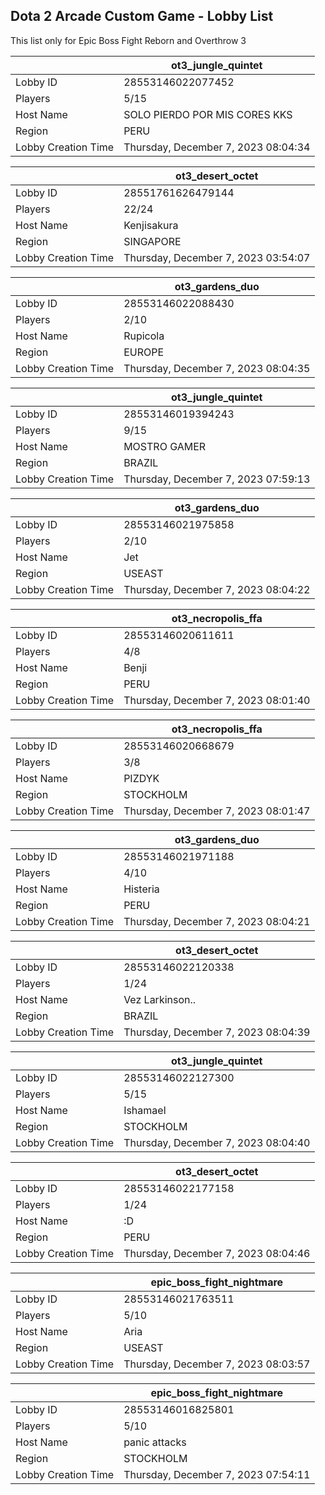 ## Dota 2 Arcade Custom Game - Lobby List

This list only for Epic Boss Fight Reborn and Overthrow 3

|  | ot3_jungle_quintet |
| ------ | ------ |
| Lobby ID | 28553146022077452 |
| Players | 5/15 |
| Host Name | SOLO PIERDO POR MIS CORES KKS |
| Region | PERU |
| Lobby Creation Time | Thursday, December 7, 2023 08:04:34 |


|  | ot3_desert_octet |
| ------ | ------ |
| Lobby ID | 28551761626479144 |
| Players | 22/24 |
| Host Name | Kenjisakura |
| Region | SINGAPORE |
| Lobby Creation Time | Thursday, December 7, 2023 03:54:07 |


|  | ot3_gardens_duo |
| ------ | ------ |
| Lobby ID | 28553146022088430 |
| Players | 2/10 |
| Host Name | Rupicola |
| Region | EUROPE |
| Lobby Creation Time | Thursday, December 7, 2023 08:04:35 |


|  | ot3_jungle_quintet |
| ------ | ------ |
| Lobby ID | 28553146019394243 |
| Players | 9/15 |
| Host Name | MOSTRO GAMER |
| Region | BRAZIL |
| Lobby Creation Time | Thursday, December 7, 2023 07:59:13 |


|  | ot3_gardens_duo |
| ------ | ------ |
| Lobby ID | 28553146021975858 |
| Players | 2/10 |
| Host Name | Jet |
| Region | USEAST |
| Lobby Creation Time | Thursday, December 7, 2023 08:04:22 |


|  | ot3_necropolis_ffa |
| ------ | ------ |
| Lobby ID | 28553146020611611 |
| Players | 4/8 |
| Host Name | Benji |
| Region | PERU |
| Lobby Creation Time | Thursday, December 7, 2023 08:01:40 |


|  | ot3_necropolis_ffa |
| ------ | ------ |
| Lobby ID | 28553146020668679 |
| Players | 3/8 |
| Host Name | PIZDYK |
| Region | STOCKHOLM |
| Lobby Creation Time | Thursday, December 7, 2023 08:01:47 |


|  | ot3_gardens_duo |
| ------ | ------ |
| Lobby ID | 28553146021971188 |
| Players | 4/10 |
| Host Name | Histeria |
| Region | PERU |
| Lobby Creation Time | Thursday, December 7, 2023 08:04:21 |


|  | ot3_desert_octet |
| ------ | ------ |
| Lobby ID | 28553146022120338 |
| Players | 1/24 |
| Host Name | Vez Larkinson.. |
| Region | BRAZIL |
| Lobby Creation Time | Thursday, December 7, 2023 08:04:39 |


|  | ot3_jungle_quintet |
| ------ | ------ |
| Lobby ID | 28553146022127300 |
| Players | 5/15 |
| Host Name | Ishamael |
| Region | STOCKHOLM |
| Lobby Creation Time | Thursday, December 7, 2023 08:04:40 |


|  | ot3_desert_octet |
| ------ | ------ |
| Lobby ID | 28553146022177158 |
| Players | 1/24 |
| Host Name | :D |
| Region | PERU |
| Lobby Creation Time | Thursday, December 7, 2023 08:04:46 |


|  | epic_boss_fight_nightmare |
| ------ | ------ |
| Lobby ID | 28553146021763511 |
| Players | 5/10 |
| Host Name | Aria |
| Region | USEAST |
| Lobby Creation Time | Thursday, December 7, 2023 08:03:57 |


|  | epic_boss_fight_nightmare |
| ------ | ------ |
| Lobby ID | 28553146016825801 |
| Players | 5/10 |
| Host Name | panic attacks |
| Region | STOCKHOLM |
| Lobby Creation Time | Thursday, December 7, 2023 07:54:11 |


